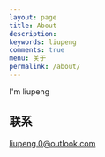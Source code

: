 ```yaml
---
layout: page
title: About
description: 
keywords: liupeng
comments: true
menu: 关于
permalink: /about/
---
```


I'm liupeng

## 联系


liupeng.0@outlook.com